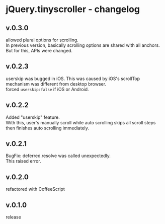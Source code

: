 # jQuery.tinyscroller - changelog

## v.0.3.0

allowed plural options for scrolling.  
In previous version, basically scrolling options are shared with all anchors.  
But for this, APIs were changed.

## v.0.2.3

userskip was bugged in iOS. This was caused by iOS's scrollTop mechanism was different from desktop browser.  
forced `userskip:false` if iOS or Android.

## v.0.2.2

Added "userskip" feature.  
With this, user's manually scroll while auto scrolling skips all scroll steps then finishes auto scrolling immediately.

## v.0.2.1

BugFix: deferred.resolve was called unexpectedly.  
This raised error.

## v.0.2.0

refactored with CoffeeScript

## v.0.1.0

release

